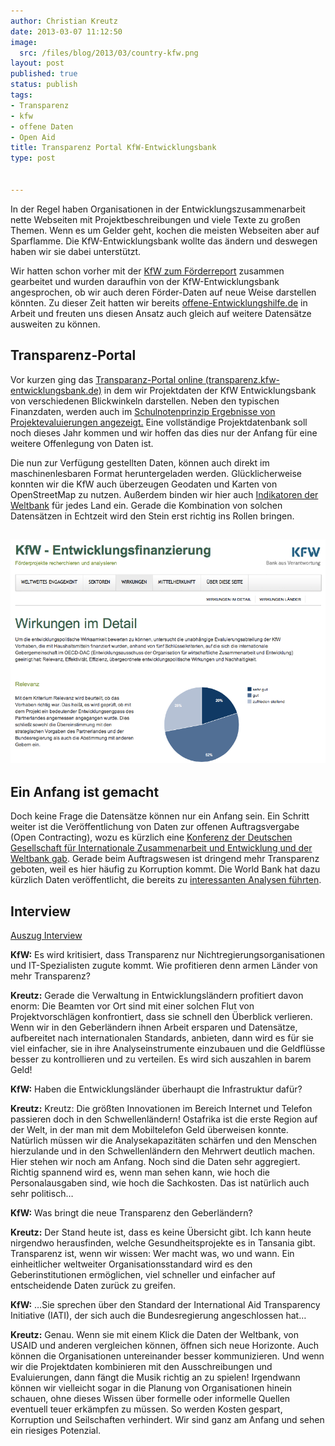 ```yaml
---
author: Christian Kreutz
date: 2013-03-07 11:12:50
image:
  src: /files/blog/2013/03/country-kfw.png
layout: post
published: true
status: publish
tags:
- Transparenz
- kfw
- offene Daten
- Open Aid
title: Transparenz Portal KfW-Entwicklungsbank
type: post


---
```


In der Regel haben Organisationen in der Entwicklungszusammenarbeit nette Webseiten mit Projektbeschreibungen und viele Texte zu großen Themen. Wenn es um Gelder geht, kochen die meisten Webseiten aber auf Sparflamme. Die KfW-Entwicklungsbank wollte das ändern und deswegen haben wir sie dabei unterstützt.

[ ](/files/blog/2013/03/wirkungen-kfw.png)

Wir hatten schon vorher mit der [KfW zum Förderreport](/blog/2012/04/mehr-transparenz-kooperation-kfw-bankengruppe/) zusammen gearbeitet und wurden daraufhin von der KfW-Entwicklungsbank angesprochen, ob wir auch deren Förder-Daten auf neue Weise darstellen könnten. Zu dieser Zeit hatten wir bereits [offene-Entwicklungshilfe.de](http://www.offene-Entwicklungshilfe.de) in Arbeit und freuten uns diesen Ansatz auch gleich auf weitere Datensätze ausweiten zu können.

## Transparenz-Portal

Vor kurzen ging das [Transparanz-Portal online (transparenz.kfw-entwicklungsbank.de)](http://transparenz.kfw-entwicklungsbank.de) in dem wir Projektdaten der KfW Entwicklungsbank von verschiedenen Blickwinkeln darstellen. Neben den typischen Finanzdaten, werden auch im [Schulnotenprinzip Ergebnisse von Projektevaluierungen angezeigt.](http://transparenz.kfw-entwicklungsbank.de/wirkungen/detail/index.html) Eine vollständige Projektdatenbank soll noch dieses Jahr kommen und wir hoffen das dies nur der Anfang für eine weitere Offenlegung von Daten ist.

Die nun zur Verfügung gestellten Daten, können auch direkt im maschinenlesbaren Format heruntergeladen werden. Glücklicherweise konnten wir die KfW auch überzeugen Geodaten und Karten von OpenStreetMap zu nutzen. Außerdem binden wir hier auch [Indikatoren der Weltbank](http://data.worldbank.org/indicator) für jedes Land ein. Gerade die Kombination von solchen Datensätzen in Echtzeit wird den Stein erst richtig ins Rollen bringen.

## ![wirkungen-kfw](/files/blog/2013/03/wirkungen-kfw.png)

## Ein Anfang ist gemacht

Doch keine Frage die Datensätze können nur ein Anfang sein. Ein Schritt weiter ist die Veröffentlichung von Daten zur offenen Auftragsvergabe (Open Contracting), wozu es kürzlich eine [Konferenz der Deutschen Gesellschaft für Internationale Zusammenarbeit und Entwicklung und der Weltbank gab](http://www.open-contracting.org/johannesburg). Gerade beim Auftragswesen ist dringend mehr Transparenz geboten, weil es hier häufig zu Korruption kommt. Die World Bank hat dazu kürzlich Daten veröffentlicht, die bereits zu [interessanten Analysen führten](http://europeandcis.undp.org/blog/2013/01/31/big-data-and-development-organizations-what-happens-when-you-move-from-theory-to-practice/).

## Interview

[Auszug Interview](http://www.kfw-entwicklungsbank.de/ebank/DE_Home/Ueber_uns/News/News_2012/Im_Gespraech/20121221_43991.jsp)

**KfW:** Es wird kritisiert, dass Transparenz nur Nichtregierungsorganisationen und IT-Spezialisten zugute kommt. Wie profitieren denn armen Länder von mehr Transparenz?

**Kreutz:** Gerade die Verwaltung in Entwicklungsländern profitiert davon enorm: Die Beamten vor Ort sind mit einer solchen Flut von Projektvorschlägen konfrontiert, dass sie schnell den Überblick verlieren. Wenn wir in den Geberländern ihnen Arbeit ersparen und Datensätze, aufbereitet nach internationalen Standards, anbieten, dann wird es für sie viel einfacher, sie in ihre Analyseinstrumente einzubauen und die Geldflüsse besser zu kontrollieren und zu verteilen. Es wird sich auszahlen in barem Geld!

**KfW:** Haben die Entwicklungsländer überhaupt die Infrastruktur dafür?

**Kreutz:** Kreutz: Die größten Innovationen im Bereich Internet und Telefon passieren doch in den Schwellenländern! Ostafrika ist die erste Region auf der Welt, in der man mit dem Mobiltelefon Geld überweisen konnte. Natürlich müssen wir die Analysekapazitäten schärfen und den Menschen hierzulande und in den Schwellenländern den Mehrwert deutlich machen. Hier stehen wir noch am Anfang. Noch sind die Daten sehr aggregiert. Richtig spannend wird es, wenn man sehen kann, wie hoch die Personalausgaben sind, wie hoch die Sachkosten. Das ist natürlich auch sehr politisch…

**KfW:** Was bringt die neue Transparenz den Geberländern?

**Kreutz:** Der Stand heute ist, dass es keine Übersicht gibt. Ich kann heute nirgendwo herausfinden, welche Gesundheitsprojekte es in Tansania gibt. Transparenz ist, wenn wir wissen: Wer macht was, wo und wann. Ein einheitlicher weltweiter Organisationsstandard wird es den Geberinstitutionen ermöglichen, viel schneller und einfacher auf entscheidende Daten zurück zu greifen.

**KfW:** …Sie sprechen über den Standard der International Aid Transparency Initiative (IATI), der sich auch die Bundesregierung angeschlossen hat…

**Kreutz:** Genau. Wenn sie mit einem Klick die Daten der Weltbank, von USAID und anderen vergleichen können, öffnen sich neue Horizonte. Auch können die Organisationen untereinander besser kommunizieren. Und wenn wir die Projektdaten kombinieren mit den Ausschreibungen und Evaluierungen, dann fängt die Musik richtig an zu spielen! Irgendwann können wir vielleicht sogar in die Planung von Organisationen hinein schauen, ohne dieses Wissen über formelle oder informelle Quellen eventuell teuer erkämpfen zu müssen. So werden Kosten gespart, Korruption und Seilschaften verhindert. Wir sind ganz am Anfang und sehen ein riesiges Potenzial.